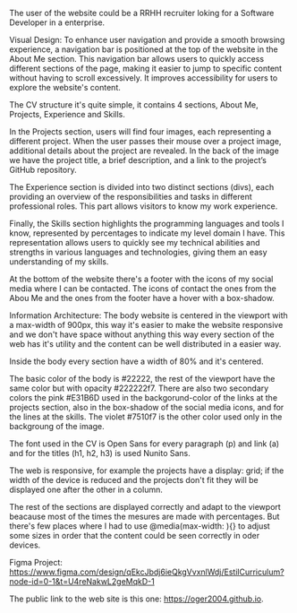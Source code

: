 The user of the website could be a RRHH recruiter loking for a Software Developer in a enterprise.


Visual Design:
To enhance user navigation and provide a smooth browsing experience, a navigation bar is positioned at the top of the website in the About Me section. This navigation bar allows users to quickly access different sections of the page, making it easier to jump to specific content without having to scroll excessively. It improves accessibility for users to explore the website's content.

The CV structure it's quite simple, it contains 4 sections, About Me, Projects, Experience and Skills. 

In the Projects section, users will find four images, each representing a different project. When the user passes their mouse over a project image, additional details about the project are revealed. In the back of the image we have the project title, a brief description, and a link to the project’s GitHub repository.

The Experience section is divided into two distinct sections (divs), each providing an overview of the responsibilities and tasks in different professional roles. This part allows visitors to know my work experience.

Finally, the Skills section highlights the programming languages and tools I know, represented by percentages to indicate my level domain I have. This representation allows users to quickly see my technical abilities and strengths in various languages and technologies, giving them an easy understanding of my skills.

At the bottom of the website there's a footer with the icons of my social media where I can be contacted. The icons of contact the ones from the Abou Me and the ones from the footer have a hover with a box-shadow.



Information Architecture:
The body website is centered in the viewport with a max-width of 900px, this way it's easier to make the website responsive and we don't have space without anything this way every section of the web has it's utility and the content can be well distributed in a easier way.

Inside the body every section have a width of 80% and it's centered.

The basic color of the body is #22222, the rest of the viewport have the same color but with opacity #222222f7. There are also two secondary colors the pink #E31B6D used in the backgorund-color of the links at the projects section, also in the box-shadow of the social media icons, and for the lines at the skills. The violet #7510f7 is the other color used only in the backgroung of the image.

The font used in the CV is Open Sans for every paragraph (p) and link (a) and for the titles (h1, h2, h3) is used Nunito Sans.

The web is responsive, for example the projects have a display: grid; if the width of the device is reduced and the projects don't fit they will be displayed one after the other in a column.

The rest of the sections are displayed correctly and adapt to the viewport beacause most of the times the mesures are made with percentages. But there's few places where I had to use @media(max-width: ){} to adjust some sizes in order that the content could be seen correctly in oder devices.


Figma Project: https://www.figma.com/design/qEkcJbdj6ieQkgVvxnlWdj/EstilCurriculum?node-id=0-1&t=U4reNakwL2geMqkD-1

The public link to the web site is this one: https://oger2004.github.io.
